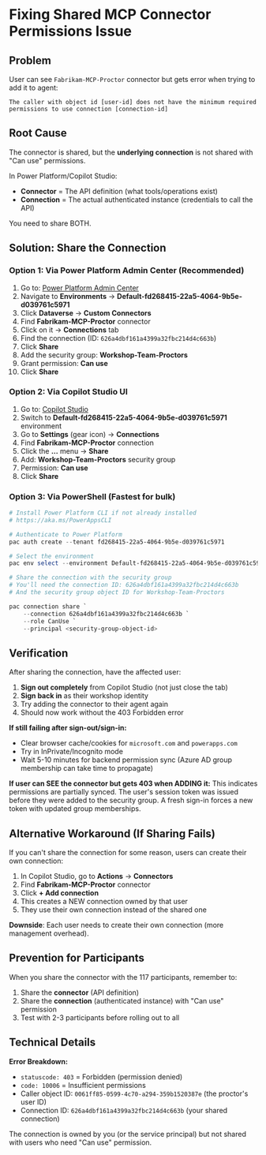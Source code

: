 # Fixing Shared MCP Connector Permissions Issue

## Problem
User can see `Fabrikam-MCP-Proctor` connector but gets error when trying to add it to agent:
```
The caller with object id [user-id] does not have the minimum required 
permissions to use connection [connection-id]
```

## Root Cause
The connector is shared, but the **underlying connection** is not shared with "Can use" permissions.

In Power Platform/Copilot Studio:
- **Connector** = The API definition (what tools/operations exist)
- **Connection** = The actual authenticated instance (credentials to call the API)

You need to share BOTH.

## Solution: Share the Connection

### Option 1: Via Power Platform Admin Center (Recommended)

1. Go to: [Power Platform Admin Center](https://admin.powerplatform.microsoft.com/)
2. Navigate to **Environments** → **Default-fd268415-22a5-4064-9b5e-d039761c5971**
3. Click **Dataverse** → **Custom Connectors**
4. Find **Fabrikam-MCP-Proctor** connector
5. Click on it → **Connections** tab
6. Find the connection (ID: `626a4dbf161a4399a32fbc214d4c663b`)
7. Click **Share**
8. Add the security group: **Workshop-Team-Proctors**
9. Grant permission: **Can use**
10. Click **Share**

### Option 2: Via Copilot Studio UI

1. Go to: [Copilot Studio](https://copilotstudio.microsoft.com/?tenant=fd268415-22a5-4064-9b5e-d039761c5971)
2. Switch to **Default-fd268415-22a5-4064-9b5e-d039761c5971** environment
3. Go to **Settings** (gear icon) → **Connections**
4. Find **Fabrikam-MCP-Proctor** connection
5. Click the **...** menu → **Share**
6. Add: **Workshop-Team-Proctors** security group
7. Permission: **Can use**
8. Click **Share**

### Option 3: Via PowerShell (Fastest for bulk)

```powershell
# Install Power Platform CLI if not already installed
# https://aka.ms/PowerAppsCLI

# Authenticate to Power Platform
pac auth create --tenant fd268415-22a5-4064-9b5e-d039761c5971

# Select the environment
pac env select --environment Default-fd268415-22a5-4064-9b5e-d039761c5971

# Share the connection with the security group
# You'll need the connection ID: 626a4dbf161a4399a32fbc214d4c663b
# And the security group object ID for Workshop-Team-Proctors

pac connection share `
    --connection 626a4dbf161a4399a32fbc214d4c663b `
    --role CanUse `
    --principal <security-group-object-id>
```

## Verification

After sharing the connection, have the affected user:

1. **Sign out completely** from Copilot Studio (not just close the tab)
2. **Sign back in** as their workshop identity
3. Try adding the connector to their agent again
4. Should now work without the 403 Forbidden error

**If still failing after sign-out/sign-in:**
- Clear browser cache/cookies for `microsoft.com` and `powerapps.com`
- Try in InPrivate/Incognito mode
- Wait 5-10 minutes for backend permission sync (Azure AD group membership can take time to propagate)

**If user can SEE the connector but gets 403 when ADDING it:**
This indicates permissions are partially synced. The user's session token was issued before they were added to the security group. A fresh sign-in forces a new token with updated group memberships.

## Alternative Workaround (If Sharing Fails)

If you can't share the connection for some reason, users can create their own connection:

1. In Copilot Studio, go to **Actions** → **Connectors**
2. Find **Fabrikam-MCP-Proctor** connector
3. Click **+ Add connection**
4. This creates a NEW connection owned by that user
5. They use their own connection instead of the shared one

**Downside**: Each user needs to create their own connection (more management overhead).

## Prevention for Participants

When you share the connector with the 117 participants, remember to:
1. Share the **connector** (API definition)
2. Share the **connection** (authenticated instance) with "Can use" permission
3. Test with 2-3 participants before rolling out to all

## Technical Details

**Error Breakdown:**
- `statuscode: 403` = Forbidden (permission denied)
- `code: 10006` = Insufficient permissions
- Caller object ID: `0061ff85-0599-4c70-a294-359b1520387e` (the proctor's user ID)
- Connection ID: `626a4dbf161a4399a32fbc214d4c663b` (your shared connection)

The connection is owned by you (or the service principal) but not shared with users who need "Can use" permission.
